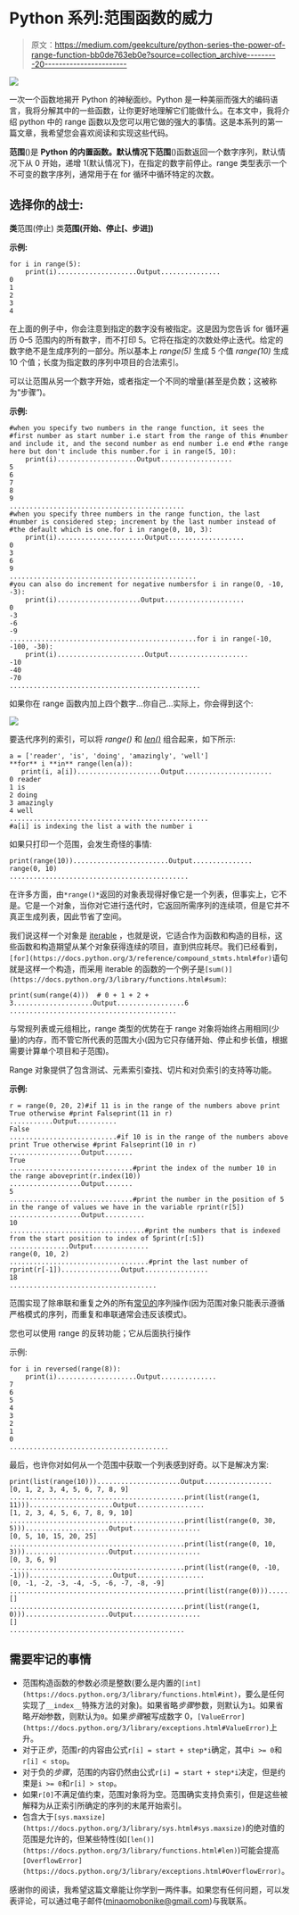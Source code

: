 # Python 系列:范围函数的威力

> 原文：<https://medium.com/geekculture/python-series-the-power-of-range-function-bb0de763eb0e?source=collection_archive---------20----------------------->

![](img/08112e71c316a6e6786e27505844e218.png)

一次一个函数地揭开 Python 的神秘面纱。Python 是一种美丽而强大的编码语言，我将分解其中的一些函数，让你更好地理解它们能做什么。在本文中，我将介绍 python 中的 range 函数以及您可以用它做的强大的事情。这是本系列的第一篇文章，我希望您会喜欢阅读和实现这些代码。

**范围**()是 **Python 的内置函数。**默认情况下**范围**()函数返回一个数字序列，默认情况下从 0 开始，递增 1(默认情况下)，在指定的数字前停止。range 类型表示一个不可变的数字序列，通常用于在 for 循环中循环特定的次数。

## 选择你的战士:

**类**范围(停止)
类**范围(开始、停止[、步进])**

**示例:**

```
for i in range(5):
    print(i)....................Output...............
0
1
2
3
4
```

在上面的例子中，你会注意到指定的数字没有被指定。这是因为您告诉 for 循环遍历 0–5 范围内的所有数字，而不打印 5。它将在指定的次数处停止迭代。给定的数字绝不是生成序列的一部分。所以基本上 *range(5)* 生成 5 个值 *range(10)* 生成 10 个值；长度为指定数的序列中项目的合法索引。

可以让范围从另一个数字开始，或者指定一个不同的增量(甚至是负数；这被称为“步骤”)。

**示例:**

```
#when you specify two numbers in the range function, it sees the #first number as start number i.e start from the range of this #number and include it, and the second number as end number i.e end #the range here but don't include this number.for i in range(5, 10):
    print(i)....................Output..................
5
6
7
8
9
............................................
#when you specify three numbers in the range function, the last #number is considered step; increment by the last number instead of #the default which is one.for i in range(0, 10, 3):
    print(i)......................Output...................
0
3
6
9
...............................................
#you can also do increment for negative numbersfor i in range(0, -10, -3):
    print(i).....................Output....................
0
-3
-6
-9
...............................................for i in range(-10, -100, -30):
    print(i)......................Output....................
-10
-40
-70
................................................
```

如果你在 range 函数内加上四个数字…你自己…实际上，你会得到这个:

![](img/4ef3a9327a688de7b58f035e1f038fa3.png)

要迭代序列的索引，可以将 *range()* 和 [*len()*](https://www.guru99.com/python-string-length-len.html#:~:text=len()%20is%20a%20built,provide%20the%20number%20of%20elements.) 组合起来，如下所示:

```
a = ['reader', 'is', 'doing', 'amazingly', 'well']
**for** i **in** range(len(a)):
   print(i, a[i]).....................Output......................
0 reader
1 is
2 doing
3 amazingly
4 well
..................................................
#a[i] is indexing the list a with the number i
```

如果只打印一个范围，会发生奇怪的事情:

```
print(range(10))........................Output...............
range(0, 10)
.............................................
```

在许多方面，由`*range()*`返回的对象表现得好像它是一个列表，但事实上，它不是。它是一个对象，当你对它进行迭代时，它返回所需序列的连续项，但是它并不真正生成列表，因此节省了空间。

我们说这样一个对象是 [iterable](https://docs.python.org/3/glossary.html#term-iterable) ，也就是说，它适合作为函数和构造的目标，这些函数和构造期望从某个对象获得连续的项目，直到供应耗尽。我们已经看到，`[for](https://docs.python.org/3/reference/compound_stmts.html#for)`语句就是这样一个构造，而采用 iterable 的函数的一个例子是`[sum()](https://docs.python.org/3/library/functions.html#sum)`:

```
print(sum(range(4)))  # 0 + 1 + 2 + 3....................Output.................6
..........................................
```

与常规列表或元组相比，range 类型的优势在于 range 对象将始终占用相同(少量)的内存，而不管它所代表的范围大小(因为它只存储开始、停止和步长值，根据需要计算单个项目和子范围)。

Range 对象提供了包含测试、元素索引查找、切片和对负索引的支持等功能。

**示例:**

```
r = range(0, 20, 2)#if 11 is in the range of the numbers above print True otherwise #print Falseprint(11 in r)
...........Output..........
False
...........................#if 10 is in the range of the numbers above print True otherwise #print Falseprint(10 in r)
..................Output.......
True
...............................#print the index of the number 10 in the range aboveprint(r.index(10))
..................Output.......
5
...............................#print the number in the position of 5 in the range of values we have in the variable rprint(r[5])
..................Output..........
10
..................................#print the numbers that is indexed from the start position to index of 5print(r[:5])
...............Output..............
range(0, 10, 2)
...................................#print the last number of rprint(r[-1])...............Output................
18
.....................................
```

范围实现了除串联和重复之外的所有[常见的](https://docs.python.org/3/library/stdtypes.html#typesseq-common)序列操作(因为范围对象只能表示遵循严格模式的序列，而重复和串联通常会违反该模式)。

您也可以使用 range 的反转功能；它从后面执行操作

示例:

```
for i in reversed(range(8)):
    print(i)....................Output..............
7
6
5
4
3
2
1
0
........................................
```

最后，也许你对如何从一个范围中获取一个列表感到好奇。以下是解决方案:

```
print(list(range(10))).....................Output.................
[0, 1, 2, 3, 4, 5, 6, 7, 8, 9]
............................................print(list(range(1, 11))).....................Output.................
[1, 2, 3, 4, 5, 6, 7, 8, 9, 10]
............................................print(list(range(0, 30, 5))).....................Output.................
[0, 5, 10, 15, 20, 25]
............................................print(list(range(0, 10, 3))).....................Output.................
[0, 3, 6, 9]
............................................print(list(range(0, -10, -1))).....................Output.................
[0, -1, -2, -3, -4, -5, -6, -7, -8, -9]
............................................print(list(range(0))).....................Output.................
[]
............................................print(list(range(1, 0))).....................Output.................
[]
............................................
```

## **需要牢记的事情**

*   范围构造函数的参数必须是整数(要么是内置的`[int](https://docs.python.org/3/library/functions.html#int)`，要么是任何实现了`__index__`特殊方法的对象)。如果省略*步骤*参数，则默认为`1`。如果省略*开始*参数，则默认为`0`。如果*步骤*被写成数字 0，`[ValueError](https://docs.python.org/3/library/exceptions.html#ValueError)`上升。
*   对于正*步*，范围`r`的内容由公式`r[i] = start + step*i`确定，其中`i >= 0`和`r[i] < stop`。
*   对于负的*步骤*，范围的内容仍然由公式`r[i] = start + step*i`决定，但是约束是`i >= 0`和`r[i] > stop`。
*   如果`r[0]`不满足值约束，范围对象将为空。范围确实支持负索引，但是这些被解释为从正索引所确定的序列的末尾开始索引。
*   包含大于`[sys.maxsize](https://docs.python.org/3/library/sys.html#sys.maxsize)`的绝对值的范围是允许的，但某些特性(如`[len()](https://docs.python.org/3/library/functions.html#len)`)可能会提高`[OverflowError](https://docs.python.org/3/library/exceptions.html#OverflowError)`。

感谢你的阅读，我希望这篇文章能让你学到一两件事。如果您有任何问题，可以发表评论，可以通过电子邮件(minaomobonike@gmail.com)与我联系。
